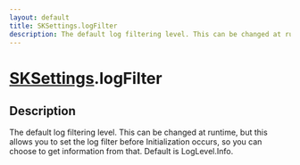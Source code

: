 ```yaml
---
layout: default
title: SKSettings.logFilter
description: The default log filtering level. This can be changed at runtime, but this allows you to set the log filter before Initialization occurs, so you can choose to get information from that. Default is LogLevel.Info.
---
```

# [SKSettings]({{site.url}}/Pages/Reference/SKSettings.html).logFilter

## Description
The default log filtering level. This can be changed at
runtime, but this allows you to set the log filter before
Initialization occurs, so you can choose to get information from
that. Default is LogLevel.Info.

